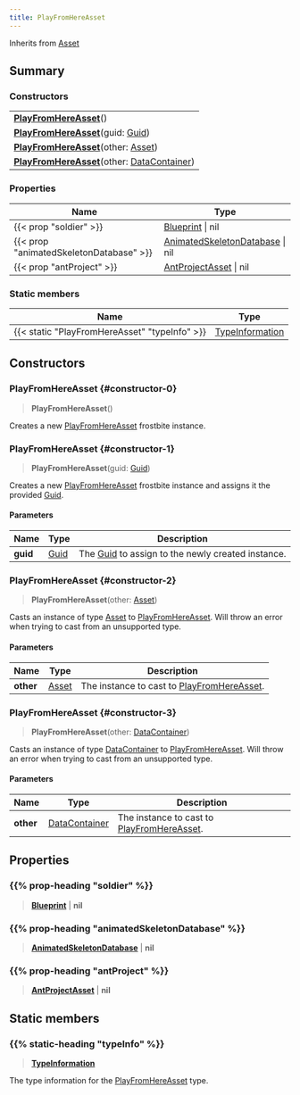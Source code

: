 ```yaml
---
title: PlayFromHereAsset
---
```


Inherits from [Asset](/vext/ref/fb/asset)

## Summary

### Constructors

|  |
| --- |
| **[PlayFromHereAsset](#constructor-0)**() |
| **[PlayFromHereAsset](#constructor-1)**(guid: [Guid](/vext/ref/shared/type/guid)) |
| **[PlayFromHereAsset](#constructor-2)**(other: [Asset](/vext/ref/fb/asset)) |
| **[PlayFromHereAsset](#constructor-3)**(other: [DataContainer](/vext/ref/shared/type/datacontainer)) |

### Properties

| Name | Type |
| ---- | ---- |
| {{< prop "soldier" >}} | [Blueprint](/vext/ref/fb/blueprint) \| nil |
| {{< prop "animatedSkeletonDatabase" >}} | [AnimatedSkeletonDatabase](/vext/ref/fb/animatedskeletondatabase) \| nil |
| {{< prop "antProject" >}} | [AntProjectAsset](/vext/ref/fb/antprojectasset) \| nil |

### Static members

| Name | Type |
| ---- | ---- |
| {{< static "PlayFromHereAsset" "typeInfo" >}} | [TypeInformation](/vext/ref/shared/type/typeinformation) |

## Constructors

### PlayFromHereAsset {#constructor-0}

> **PlayFromHereAsset**()

Creates a new [PlayFromHereAsset](/vext/ref/fb/playfromhereasset) frostbite instance.

### PlayFromHereAsset {#constructor-1}

> **PlayFromHereAsset**(guid: [Guid](/vext/ref/shared/type/guid))

Creates a new [PlayFromHereAsset](/vext/ref/fb/playfromhereasset) frostbite instance and assigns it the provided [Guid](/vext/ref/shared/type/guid).

#### Parameters

| Name | Type | Description |
| ---- | ---- | ----------- |
| **guid** | [Guid](/vext/ref/shared/type/guid) | The [Guid](/vext/ref/shared/type/guid) to assign to the newly created instance. |

### PlayFromHereAsset {#constructor-2}

> **PlayFromHereAsset**(other: [Asset](/vext/ref/fb/asset))

Casts an instance of type [Asset](/vext/ref/fb/asset) to [PlayFromHereAsset](/vext/ref/fb/playfromhereasset). Will throw an error when trying to cast from an unsupported type.

#### Parameters

| Name | Type | Description |
| ---- | ---- | ----------- |
| **other** | [Asset](/vext/ref/fb/asset) | The instance to cast to [PlayFromHereAsset](/vext/ref/fb/playfromhereasset). |

### PlayFromHereAsset {#constructor-3}

> **PlayFromHereAsset**(other: [DataContainer](/vext/ref/shared/type/datacontainer))

Casts an instance of type [DataContainer](/vext/ref/shared/type/datacontainer) to [PlayFromHereAsset](/vext/ref/fb/playfromhereasset). Will throw an error when trying to cast from an unsupported type.

#### Parameters

| Name | Type | Description |
| ---- | ---- | ----------- |
| **other** | [DataContainer](/vext/ref/shared/type/datacontainer) | The instance to cast to [PlayFromHereAsset](/vext/ref/fb/playfromhereasset). |

## Properties

### {{% prop-heading "soldier" %}}

> **[Blueprint](/vext/ref/fb/blueprint)** \| **nil**

### {{% prop-heading "animatedSkeletonDatabase" %}}

> **[AnimatedSkeletonDatabase](/vext/ref/fb/animatedskeletondatabase)** \| **nil**

### {{% prop-heading "antProject" %}}

> **[AntProjectAsset](/vext/ref/fb/antprojectasset)** \| **nil**

## Static members

### {{% static-heading "typeInfo" %}}

> **[TypeInformation](/vext/ref/shared/type/typeinformation)**

The type information for the [PlayFromHereAsset](/vext/ref/fb/playfromhereasset) type.

